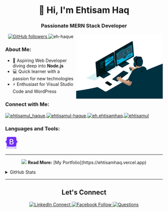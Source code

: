 <h1 align="center">👋 Hi, I'm Ehtisam Haq</h1>
<h3 align="center">Passionate MERN Stack Developer</h3>

<img align="right" alt="coding" width="55%" src="https://github.com/Eh-haque/Eh-haque/blob/main/code.gif">

<p align="center"> 
  <a href="https://github.com/Eh-haque" target="_blank">
    <img alt="GitHub followers" src="https://img.shields.io/github/followers/Eh-haque?style=social">
  </a>
  <img src="https://komarev.com/ghpvc/?username=eh-haque&label=Profile%20views&color=0e75b6&style=flat" alt="eh-haque">
</p>

<h3 align="left">About Me:</h3>

- 🔭️ Aspiring Web Developer diving deep into **Node.js**
- 💻 Quick learner with a passion for new technologies
- ⚡ Enthusiast for Visual Studio Code and WordPress

<h3 align="left">Connect with Me:</h3>

<p align="left">
  <a href="https://twitter.com/ehtisam_haq" target="_blank">
    <img align="center" src="https://raw.githubusercontent.com/rahuldkjain/github-profile-readme-generator/master/src/images/icons/Social/twitter.svg" alt="ehtisamul_haque" height="30" width="40">
  </a>
  <a href="https://linkedin.com/in/ehtisamul-haque" target="_blank">
    <img align="center" src="https://raw.githubusercontent.com/rahuldkjain/github-profile-readme-generator/master/src/images/icons/Social/linked-in-alt.svg" alt="ehtisamul-haque" height="30" width="40">
  </a>
  <a href="https://fb.com/eh.ehtisamhaq" target="_blank">
    <img align="center" src="https://raw.githubusercontent.com/rahuldkjain/github-profile-readme-generator/master/src/images/icons/Social/facebook.svg" alt="eh.ehtisamhaq" height="30" width="40">
  </a>
  <a href="https://www.hackerrank.com/ehtisamul" target="_blank">
    <img align="center" src="https://raw.githubusercontent.com/rahuldkjain/github-profile-readme-generator/master/src/images/icons/Social/hackerrank.svg" alt="ehtisamul" height="30" width="40">
  </a>
</p>

<h3 align="left">Languages and Tools:</h3>

<p align="left">
  <a href="https://getbootstrap.com" target="_blank"> 
    <img src="https://raw.githubusercontent.com/devicons/devicon/master/icons/bootstrap/bootstrap-plain-wordmark.svg" alt="bootstrap" width="40" height="40">
  </a> 
  <!-- Add more icons as needed -->
</p>

---

<p align="center">
  <img src="https://media.giphy.com/media/ZCN6F3FAkwsyOGU2RS/giphy.gif" width="40">
  <b>Read More:</b> [My Portfolio](https://ehtisamhaq.vercel.app)
</p>

<details>
  <summary>GitHub Stats</summary>
  <p align="left">
    <a href="https://github.com/ryo-ma/github-profile-trophy">
      <img src="https://github-profile-trophy.vercel.app/?username=eh-haque" alt="eh-haque">
    </a>
  </p>
  <p>
    <img src="https://github-readme-stats.vercel.app/api/top-langs?username=eh-haque&show_icons=true&locale=en&layout=compact" alt="eh-haque">
  </p>
  <p>
    <img src="https://github-readme-stats.vercel.app/api?username=eh-haque&show_icons=true&locale=en" alt="eh-haque">
  </p>
  <p>
    <img src="https://github-readme-streak-stats.herokuapp.com/?user=eh-haque&" alt="eh-haque">
  </p>
</details>

---

<h2 align="center">Let's Connect</h2>

<p align="center">
  <a href="https://www.linkedin.com/in/ehtisamul-haque">
    <img src="https://img.shields.io/badge/%20-Connect-black?color=14171A&labelColor=212121&logo=linkedin&logoColor=ffffff" alt="LinkedIn Connect">
  </a>
  <a href="https://www.facebook.com/EH.ehtisamhaq">
    <img src="https://img.shields.io/badge/%20-Follow-black?color=14171A&labelColor=1976d2&logo=facebook&logoColor=ffffff" alt="Facebook Follow">
  </a>
  <a href="https://stackoverflow.com/users/">
    <img src="https://img.shields.io/badge/%20-Questions-black?color=14171A&labelColor=fff&logo=stackoverflow&logoColor=0c0d0e26" alt="Questions">
  </a>
</p>
